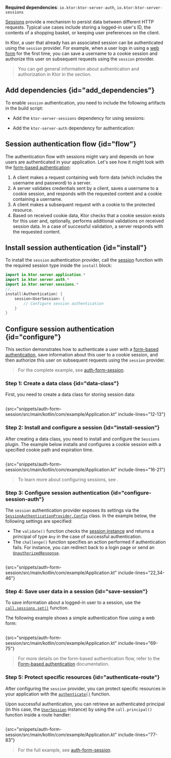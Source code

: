 [//]: # (title: Session authentication in Ktor Server)

<show-structure for="chapter" depth="2"/>

<tldr>
<p>
<b>Required dependencies</b>: <code>io.ktor:ktor-server-auth</code>, <code>io.ktor:ktor-server-sessions</code>
</p>
<var name="example_name" value="auth-form-session"/>
<include from="lib.topic" element-id="download_example"/>
<include from="lib.topic" element-id="native_server_not_supported"/>
</tldr>


[Sessions](server-sessions.md) provide a mechanism to persist data between different HTTP requests. Typical use cases include storing a logged-in user's ID, the contents of a shopping basket, or keeping user preferences on the client. 

In Ktor, a user that already has an associated session can be authenticated using the `session` provider. For example, when a user logs in using a [web form](server-form-based-auth.md) for the first time, you can save a username to a cookie session and authorize this user on subsequent requests using the `session` provider.

> You can get general information about authentication and authorization in Ktor in the [](server-auth.md) section.

## Add dependencies {id="add_dependencies"}
To enable `session` authentication, you need to include the following artifacts in the build script:

* Add the `ktor-server-sessions` dependency for using sessions:

  <var name="artifact_name" value="ktor-server-sessions"/>
  <include from="lib.topic" element-id="add_ktor_artifact"/>

* Add the `ktor-server-auth` dependency for authentication:

  <var name="artifact_name" value="ktor-server-auth"/>
  <include from="lib.topic" element-id="add_ktor_artifact"/>

## Session authentication flow {id="flow"}

The authentication flow with sessions might vary and depends on how users are authenticated in your application. Let's see how it might look with the [form-based authentication](server-form-based-auth.md):

1. A client makes a request containing web form data (which includes the username and password) to a server.
2. A server validates credentials sent by a client, saves a username to a cookie session, and responds with the requested content and a cookie containing a username.
3. A client makes a subsequent request with a cookie to the protected resource.
4. Based on received cookie data, Ktor checks that a cookie session exists for this user and, optionally, performs additional validations on received session data. In a case of successful validation, a server responds with the requested content.


## Install session authentication {id="install"}
To install the `session` authentication provider, call the [session](https://api.ktor.io/ktor-server/ktor-server-plugins/ktor-server-auth/io.ktor.server.auth/session.html) function with the required session type inside the `install` block:

```kotlin
import io.ktor.server.application.*
import io.ktor.server.auth.*
import io.ktor.server.sessions.*
//...
install(Authentication) {
    session<UserSession> {
        // Configure session authentication
    }
}
```

## Configure session authentication {id="configure"}

This section demonstrates how to authenticate a user with a [form-based authentication](server-form-based-auth.md), save
information about this user to a cookie session, and then authorize this user on subsequent requests using the `session`
provider.

> For the complete example, see
> [auth-form-session](https://github.com/ktorio/ktor-documentation/tree/%ktor_version%/codeSnippets/snippets/auth-form-session).

### Step 1: Create a data class {id="data-class"}

First, you need to create a data class for storing session data:

```kotlin
```
{src="snippets/auth-form-session/src/main/kotlin/com/example/Application.kt" include-lines="12-13"}

### Step 2: Install and configure a session {id="install-session"}

After creating a data class, you need to install and configure the `Sessions` plugin. The example below
installs and configures a cookie session with a specified cookie path and expiration time.

```kotlin
```

{src="snippets/auth-form-session/src/main/kotlin/com/example/Application.kt" include-lines="16-21"}

> To learn more about configuring sessions, see [](server-sessions.md#configuration_overview).


### Step 3: Configure session authentication {id="configure-session-auth"}

The `session` authentication provider exposes its settings via
the [
`SessionAuthenticationProvider.Config`](https://api.ktor.io/ktor-server/ktor-server-plugins/ktor-server-auth/io.ktor.server.auth/-session-authentication-provider/-config/index.html)
class. In the example below, the following settings are specified:

* The `validate()` function checks the [session instance](#data-class) and returns a principal of type `Any` in the case
  of successful authentication.
* The `challenge()` function specifies an action performed if authentication fails. For instance, you can redirect back
  to a login page or send an [
  `UnauthorizedResponse`](https://api.ktor.io/ktor-server/ktor-server-plugins/ktor-server-auth/io.ktor.server.auth/-unauthorized-response/index.html).

```kotlin
```
{src="snippets/auth-form-session/src/main/kotlin/com/example/Application.kt" include-lines="22,34-46"}


### Step 4: Save user data in a session {id="save-session"}

To save information about a logged-in user to a session, use the [
`call.sessions.set()`](server-sessions.md#use_sessions)
function.

The following example shows a simple authentication flow using a web form:

```kotlin
```

{src="snippets/auth-form-session/src/main/kotlin/com/example/Application.kt" include-lines="69-75"}

> For more details on the form-based authentication flow, refer to
the [Form-based authentication](server-form-based-auth.md) documentation.

### Step 5: Protect specific resources {id="authenticate-route"}

After configuring the `session` provider, you can protect specific resources in your application with the
[`authenticate()`](server-auth.md#authenticate-route) function.

Upon successful authentication, you can
retrieve an authenticated principal (in this case, the [`UserSession`](#data-class) instance) by
using the `call.principal()` function inside a route handler:

```kotlin
```

{src="snippets/auth-form-session/src/main/kotlin/com/example/Application.kt" include-lines="77-83"}

> For the full example, see
> [auth-form-session](https://github.com/ktorio/ktor-documentation/tree/%ktor_version%/codeSnippets/snippets/auth-form-session).

